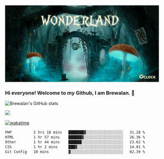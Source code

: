 
![Cover](https://github.com/Brewalan74/Brewalan74/blob/master/img/cover.jpeg)

### Hi everyone! Welcome to my Github, I am Brewalan. 👋

![Brewalan's GitHub stats](https://github-readme-stats.vercel.app/api?username=Brewalan74&theme=merko&show_icons=true&&count_private=true&include_all_commits=true)

<img align="rigth" src="https://github-readme-stats.vercel.app/api/top-langs/?username=Brewalan74&layout=compact&theme=merko" height=235 />

[![wakatime](https://wakatime.com/badge/user/2f1cc193-a445-42bd-8c55-7b5ab93f0467.svg)](https://wakatime.com/@2f1cc193-a445-42bd-8c55-7b5ab93f0467)

<!--START_SECTION:waka-->
```text
PHP          2 hrs 18 mins   ███████▓░░░░░░░░░░░░░░░░░   31.28 % 
HTML         1 hr 57 mins    ██████▓░░░░░░░░░░░░░░░░░░   26.36 % 
Other        1 hr 44 mins    ██████░░░░░░░░░░░░░░░░░░░   23.62 % 
CSS          1 hr 2 mins     ███▓░░░░░░░░░░░░░░░░░░░░░   14.01 % 
Git Config   10 mins         ▓░░░░░░░░░░░░░░░░░░░░░░░░   02.39 % 
```
<!--END_SECTION:waka-->


<!--
**Brewalan74/Brewalan74** is a ✨ _special_ ✨ repository because its `README.md` (this file) appears on your GitHub profile.

Here are some ideas to get you started:

- 🔭 I’m currently working on ...
- 🌱 I’m currently learning ...
- 👯 I’m looking to collaborate on ...
- 🤔 I’m looking for help with ...
- 💬 Ask me about ...
- 📫 How to reach me: ...
- 😄 Pronouns: ...
- ⚡ Fun fact: ...
-->
